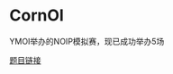 # CornOI

YMOI举办的NOIP模拟赛，现已成功举办5场

[题目链接](http://faioj.brynhild.online/problems/search?keyword=Corn)
